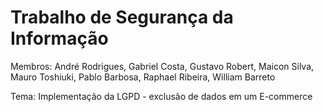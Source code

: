 # Trabalho de Segurança da Informação

Membros: André Rodrigues, Gabriel Costa, Gustavo Robert, Maicon Silva, Mauro Toshiuki, Pablo Barbosa, Raphael Ribeira, William Barreto <br />

Tema: Implementação da LGPD - exclusão de dados em um E-commerce
